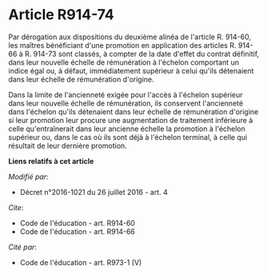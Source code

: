 # Article R914-74

Par dérogation aux dispositions du deuxième alinéa de l'article R. 914-60, les maîtres bénéficiant d'une promotion en
application des articles R. 914-66 à R. 914-73 sont classés, à compter de la date d'effet du contrat définitif, dans leur
nouvelle échelle de rémunération à l'échelon comportant un indice égal ou, à défaut, immédiatement supérieur à celui qu'ils
détenaient dans leur échelle de rémunération d'origine. 

Dans la limite de l'ancienneté exigée pour l'accès à l'échelon supérieur dans leur nouvelle échelle de rémunération, ils
conservent l'ancienneté dans l'échelon qu'ils détenaient dans leur échelle de rémunération d'origine si leur promotion leur
procure une augmentation de traitement inférieure à celle qu'entraînerait dans leur ancienne échelle la promotion à l'échelon
supérieur ou, dans le cas où ils sont déjà à l'échelon terminal, à celle qui résultait de leur dernière promotion.

**Liens relatifs à cet article**

_Modifié par_:

  - Décret n°2016-1021 du 26 juillet 2016 - art. 4

_Cite_:

  - Code de l'éducation - art. R914-60
  - Code de l'éducation - art. R914-66

_Cité par_:

  - Code de l'éducation - art. R973-1 (V)
